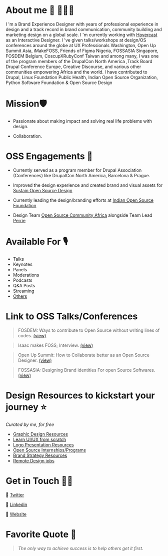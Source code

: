 # About me 🥑 👨🏾‍💻
I 'm a Brand Experience Designer with years of professional experience in design and a track record in brand communication, community building and marketing design on a global scale.  I 'm currently working with [Hovercast](https://hovercast.com) as an Interactive Designer. I 've given talks/workshops at design/OS conferences around the globe at UX Professionals Washington, Open Up Summit Asia, iMakeFOSS, Friends of Figma Nigeria, FOSSASIA Singapore, FOSDEM Belgium, CoscupXRubyConf Taiwan and among many, I was one of the program members of the DrupalCon North America ,Track Board Drupal Conference Europe, Creative Discourse, and various other communities empowering Africa and the world. I have contributed to Drupal, Linux Foundation Public Health, Indian Open Source Organization, Python Software Foundation & Open Source Design

# Mission🛡
- Passionate about making impact and solving real life problems with design. 

- Collaboration.

# OSS Engagements 📍
- Currently served as a program member for Drupal Association (Conferences) like DrupalCon North America, Barcelona & Prague.

- Improved the design experience and created brand and visual assets for [Sustain Open Source Design](https://sosdesign.sustainoss.org/)

- Currently leading the design/branding efforts at [Indian Open Source Foundation](https://github.com/IndianOpenSourceFoundation) 

- Design Team [Open Source Community Africa](https://twitter.com/oscafrica) alongside Team Lead [Perrie](https://github.com/perriefidelis)

# Available For 🎙
- Talks
- Keynotes
- Panels
- Moderations
- Podcasts
- Q&A Posts
- Streaming
- [Others](https://isaaczara.com)

# Link to OSS Talks/Conferences
> FOSDEM: Ways to contribute to Open Source without writing lines of codes. [(view)](https://archive.fosdem.org/2021/schedule/speaker/sixtus_chizaram_isaac/)

> Isaac makes FOSS; Interview. [(view)](https://www.imakefoss.org/curators/isaacsixtuschizaram/)

> Open Up Summit: How to Collaborate better as an Open Source Designer. [(view)](https://hopin.com/explore/speakers/1CEUGX81Ci7F8gX3UVO7YYP3E)

> FOSSASIA: Designing Brand identities For open Source Softwares. [(view)](https://eventyay.com/e/fa96ae2c/session/6895)

# Design Resources to kickstart your journey ⭐️
_Curated by me, for free_
- [Graphic Design Resources](https://twitter.com/isaaczara_/status/1542826249684488193?s=20&t=cXexeAaM2Z5LDDQAr4yyNA)
- [Learn UI/UX from scratch](https://twitter.com/isaaczara_/status/1543920774263803906?s=20&t=cXexeAaM2Z5LDDQAr4yyNA)
- [Logo Presentation Resources](https://twitter.com/isaaczara_/status/1541679662350454784?s=20&t=cXexeAaM2Z5LDDQAr4yyNA)
- [Open Source Internships/Programs](https://twitter.com/isaaczara_/status/1542430578682875906?s=20&t=cXexeAaM2Z5LDDQAr4yyNA)
- [Brand Strategy Resources](https://twitter.com/isaaczara_/status/1542054719186690049?s=20&t=cXexeAaM2Z5LDDQAr4yyNA)
- [Remote Design jobs](https://twitter.com/isaaczara_/status/1543195600660963328?s=20&t=cXexeAaM2Z5LDDQAr4yyNA)

# Get in Touch 👍🏽
🔗 [Twitter](https://twitter.com/isaaczara_)

🔗 [Linkedin](https://www.linkedin.com/in/isaac-sixtus-chizaram-41220a171/)

🔗 [Website](https://isaaczara.com)

# Favorite Quote 📖
> _The only way to achieve success is to help others get it first._
